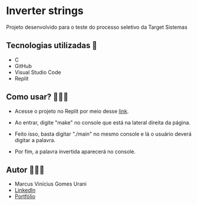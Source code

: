 # Inverter strings

Projeto desenvolvido para o teste do processo seletivo da Target Sistemas

## Tecnologias utilizadas 🚀

 - C
 - GitHub
 - Visual Studio Code
 - Replit

## Como usar? 👨🏽‍💻

 - Acesse o projeto no Replit por meio desse [link](https://replit.com/join/zmpeohnldw-marcusurani).

 - Ao entrar, digite "make" no console que está na lateral direita da página.

 - Feito isso, basta digitar "./main" no mesmo console e lá o usuário deverá digitar a palavra.

 - Por fim, a palavra invertida aparecerá no console.

 ## Autor 🙋🏻‍♂️
 - Marcus Vinícius Gomes Urani
 - [LinkedIn](https://linkedin.com/in/marcusurani)
 - [Portfólio](https://marcusurani.netlify.app)